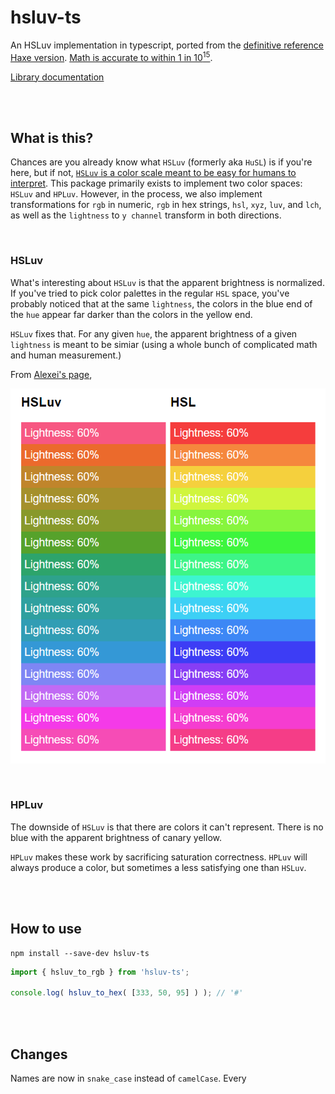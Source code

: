 # hsluv-ts
An HSLuv implementation in typescript, ported from the [definitive reference
Haxe version](https://github.com/hsluv/hsluv).  [Math is accurate to within 1 in
10<sup>15</sup>](https://github.com/StoneCypher/hsluv-ts/blob/master/src/ts/hsluv.test.ts#L25).

[Library documentation](https://stonecypher.github.io/hsluv-ts/docs/)

<br/><br/>

## What is this?

Chances are you already know what `HSLuv` (formerly aka `HuSL`) is if you're
here, but if not, [`HSLuv` is a color scale meant to be easy for humans to
interpret](https://www.hsluv.org/).  This package primarily exists to implement
two color spaces: `HSLuv` and `HPLuv`.  However, in the process, we also
implement transformations for `rgb` in numeric, `rgb` in hex strings, `hsl`,
`xyz`, `luv`, and `lch`, as well as the `lightness` to `y channel` transform in
both directions.



<br/>

### HSLuv

What's interesting about `HSLuv` is that the apparent brightness is normalized.
If you've tried to pick color palettes in the regular `HSL` space, you've
probably noticed that at the same `lightness`, the colors in the blue end of the
`hue` appear far darker than the colors in the yellow end.

`HSLuv` fixes that.  For any given `hue`, the apparent brightness of a given
`lightness` is meant to be simiar (using a whole bunch of complicated math and
human measurement.)

From [Alexei's page](https://hsluv.org/comparison/),

![](comparison_image.png)



<br/>

### HPLuv

The downside of `HSLuv` is that there are colors it can't represent.  There is
no blue with the apparent brightness of canary yellow.

`HPLuv` makes these work by sacrificing saturation correctness.  `HPLuv` will
always produce a color, but sometimes a less satisfying one than `HSLuv`.





<br/><br/>

## How to use

```
npm install --save-dev hsluv-ts
```

```typescript
import { hsluv_to_rgb } from 'hsluv-ts';

console.log( hsluv_to_hex( [333, 50, 95] ) ); // '#'
```





<br/><br/>

## Changes

Names are now in `snake_case` instead of `camelCase`.  Every
